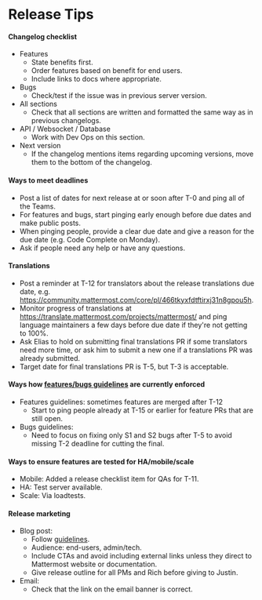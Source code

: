 # Release Tips

#### Changelog checklist
 
 - Features
   - State benefits first.
   - Order features based on benefit for end users.
   - Include links to docs where appropriate.
 - Bugs
   - Check/test if the issue was in previous server version.
 - All sections
   - Check that all sections are written and formatted the same way as in previous changelogs.
 - API / Websocket / Database
   - Work with Dev Ops on this section.
 - Next version
   - If the changelog mentions items regarding upcoming versions, move them to the bottom of the changelog.
   
#### Ways to meet deadlines

 - Post a list of dates for next release at or soon after T-0 and ping all of the Teams.
 - For features and bugs, start pinging early enough before due dates and make public posts.
 - When pinging people, provide a clear due date and give a reason for the due date (e.g. Code Complete on Monday).
 - Ask if people need any help or have any questions.
 
#### Translations

 - Post a reminder at T-12 for translators about the release translations due date, e.g. https://community.mattermost.com/core/pl/466tkyxfdtftirxj31n8gpou5h.
 - Monitor progress of translations at https://translate.mattermost.com/projects/mattermost/ and ping language maintainers a few days before due date if they're 
not getting to 100%.
 - Ask Elias to hold on submitting final translations PR if some translators need more time, or ask him to submit a new one if a translations PR was already submitted.
 - Target date for final translations PR is T-5, but T-3 is acceptable.

#### Ways how [features/bugs guidelines](https://docs.google.com/document/d/1QxB_A1qkEJBKAvQpRa7JiSQLZhwg6HAEajNRNa7ldGg/edit) are currently enforced

 - Features guidelines: sometimes features are merged after T-12
    - Start to ping people already at T-15 or earlier for feature PRs that are still open.
 - Bugs guidelines:
   - Need to focus on fixing only S1 and S2 bugs after T-5 to avoid missing T-2 deadline for cutting the final.
   
#### Ways to ensure features are tested for HA/mobile/scale

 - Mobile: Added a release checklist item for QAs for T-11.
 - HA: Test server available.
 - Scale: Via loadtests.

#### Release marketing

 - Blog post:
    - Follow [guidelines](https://docs.mattermost.com/process/marketing-guidelines.html#guidelines-for-release-announcements).
    - Audience: end-users, admin/tech.
    - Include CTAs and avoid including external links unless they direct to Mattermost website or documentation.
    - Give release outline for all PMs and Rich before giving to Justin.
  - Email:
    - Check that the link on the email banner is correct.
